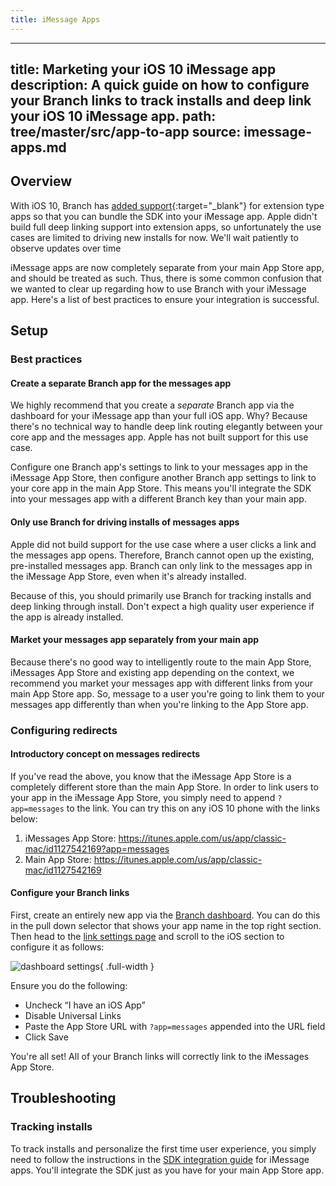 ```yaml
---
title: iMessage Apps
---
```

---
title: Marketing your iOS 10 iMessage app
description: A quick guide on how to configure your Branch links to track installs and deep link your iOS 10 iMessage app.
path: tree/master/src/app-to-app
source: imessage-apps.md
---
## Overview

With iOS 10, Branch has [added support](https://blog.branch.io/setting-up-your-ios-10-imessages-app-with-attribution-and-deep-linking){:target="\_blank"} for extension type apps so that you can bundle the SDK into your iMessage app. Apple didn't build full deep linking support into extension apps, so unfortunately the use cases are limited to driving new installs for now. We'll wait patiently to observe updates over time

iMessage apps are now completely separate from your main App Store app, and should be treated as such. Thus, there is some common confusion that we wanted to clear up regarding how to use Branch with your iMessage app. Here's a list of best practices to ensure your integration is successful.

## Setup

### Best practices

#### Create a separate Branch app for the messages app

We highly recommend that you create a _separate_ Branch app via the dashboard for your iMessage app than your full iOS app. Why? Because there's no technical way to handle deep link routing elegantly between your core app and the messages app. Apple has not built support for this use case.

Configure one Branch app's settings to link to your messages app in the iMessage App Store, then configure another Branch app settings to link to your core app in the main App Store. This means you'll integrate the SDK into your messages app with a different Branch key than your main app.

#### Only use Branch for driving installs of messages apps

Apple did not build support for the use case where a user clicks a link and the messages app opens. Therefore, Branch cannot open up the existing, pre-installed messages app. Branch can only link to the messages app in the iMessage App Store, even when it's already installed.

Because of this, you should primarily use Branch for tracking installs and deep linking through install. Don't expect a high quality user experience if the app is already installed.

#### Market your messages app separately from your main app

Because there's no good way to intelligently route to the main App Store, iMessages App Store and existing app depending on the context, we recommend you market your messages app with different links from your main App Store app. So, message to a user you're going to link them to your messages app differently than when you're linking to the App Store app.

### Configuring redirects

#### Introductory concept on messages redirects

If you've read the above, you know that the iMessage App Store is a completely different store than the main App Store. In order to link users to your app in the iMessage App Store, you simply need to append `?app=messages` to the link. You can try this on any iOS 10 phone with the links below:

1. iMessages App Store: https://itunes.apple.com/us/app/classic-mac/id1127542169?app=messages
2. Main App Store: https://itunes.apple.com/us/app/classic-mac/id1127542169

#### Configure your Branch links

First, create an entirely new app via the [Branch dashboard](https://dashboard.branch.io/). You can do this in the pull down selector that shows your app name in the top right section. Then head to the [link settings page](https://dashboard.branch.io/link-settings) and scroll to the iOS section to configure it as follows:

![dashboard settings](/_assets/img/pages/app-to-app/imessage-apps/dashboard_link_settings.png){ .full-width }

Ensure you do the following:

- Uncheck “I have an iOS App”
- Disable Universal Links
- Paste the App Store URL with `?app=messages` appended into the URL field
- Click Save

You're all set! All of your Branch links will correctly link to the iMessages App Store.

## Troubleshooting

### Tracking installs

To track installs and personalize the first time user experience, you simply need to follow the instructions in the [SDK integration guide](/apps/ios/) for iMessage apps. You'll integrate the SDK just as you have for your main App Store app.
